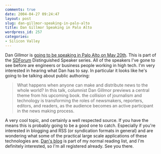 ```yaml
---
comments: true
date: 2004-04-27 09:24:47
layout: post
slug: dan-gillmor-speaking-in-palo-alto
title: Dan Gillmor Speaking in Palo Alto
wordpress_id: 257
categories:
- Silicon Valley
---
```


Dan Gillmor is [going to be speaking in Palo Alto on May 20th](http://www.sdforum.org/SDForum/Templates/CalendarEvent.aspx?CID=1380). This is part of the [SDForum](http://www.sdforum.org/SDForum/) Distinguished Speaker series. All of the speakers I've gone to see before are engineers or business people working in high tech. I'm very interested in hearing what Dan has to say. In particular it looks like he's going to be talking about public authoring:


> What happens when anyone can make and distribute news to the whole world? In this talk, columnist Dan Gillmor previews a central theme from his upcoming book. the collision of journalism and technology is transforming the roles of newsmakers, reporters, editors, and readers, as the audience becomes an active participant in the news making process.


A very cool topic, and certainly a well respected source. If you have the means this is probably going to be a good one to catch. Especially if you're interested in blogging and RSS (or syndication formats in general) and are wondering what some of the practical large scale applications of these technologies are. [Dan's blog](http://weblog.siliconvalley.com/column/dangillmor/) is part of my normal reading list, and I'm definitely interested, so I'm all registered already. See you there.

